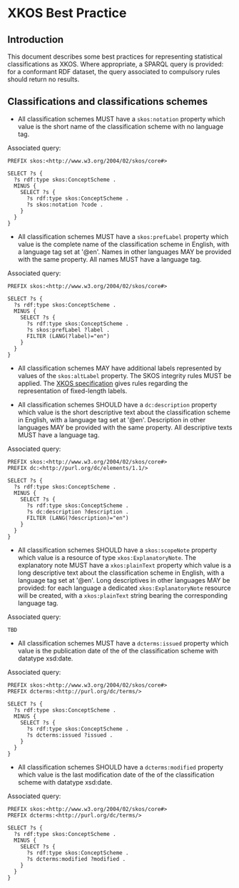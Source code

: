 # XKOS Best Practice

## Introduction

This document describes some best practices for representing statistical classifications as XKOS. Where appropriate, a SPARQL query is provided: for a conformant RDF dataset, the query associated to compulsory rules should return no results.

## Classifications and classifications schemes

* All classification schemes MUST have a `skos:notation` property which value is the short name of the classification scheme with no language tag.

Associated query:

```
PREFIX skos:<http://www.w3.org/2004/02/skos/core#>

SELECT ?s {
  ?s rdf:type skos:ConceptScheme .
  MINUS {
    SELECT ?s {
      ?s rdf:type skos:ConceptScheme .
      ?s skos:notation ?code .
    }
  }
}
```

* All classification schemes MUST have a `skos:prefLabel` property which value is the complete name of the classification scheme in English, with a language tag set at '@en'. Names in other languages MAY be provided with the same property. All names MUST have a language tag.

Associated query:

```
PREFIX skos:<http://www.w3.org/2004/02/skos/core#>

SELECT ?s {
  ?s rdf:type skos:ConceptScheme .
  MINUS {
    SELECT ?s {
      ?s rdf:type skos:ConceptScheme .
      ?s skos:prefLabel ?label .
      FILTER (LANG(?label)="en")
    }
  }
}
```
* All classification schemes MAY have additional labels represented by values of the `skos:altLabel` property. The SKOS integrity rules MUST be applied. The [XKOS specification](http://rdf-vocabulary.ddialliance.org/xkos.html#add-labels) gives rules regarding the representation of fixed-length labels.

* All classification schemes SHOULD have a `dc:description` property which value is the short descriptive text about the classification scheme in English, with a language tag set at '@en'. Description in other languages MAY be provided with the same property. All descriptive texts MUST have a language tag.

Associated query:

```
PREFIX skos:<http://www.w3.org/2004/02/skos/core#>
PREFIX dc:<http://purl.org/dc/elements/1.1/>

SELECT ?s {
  ?s rdf:type skos:ConceptScheme .
  MINUS {
    SELECT ?s {
      ?s rdf:type skos:ConceptScheme .
      ?s dc:description ?description .
      FILTER (LANG(?description)="en")
    }
  }
}
```
* All classification schemes SHOULD have a `skos:scopeNote` property which value is a resource of type `xkos:ExplanatoryNote`. The explanatory note MUST have a `xkos:plainText` property which value is a long descriptive text about the classification scheme in English, with a language tag set at '@en'. Long descriptives in other languages MAY be provided: for each language a dedicated `xkos:ExplanatoryNote` resource will be created, with a `xkos:plainText` string bearing the corresponding language tag.

Associated query:

```
TBD
```

* All classification schemes MUST have a `dcterms:issued` property which value is the publication date of the of the classification scheme with datatype xsd:date.

Associated query:

```
PREFIX skos:<http://www.w3.org/2004/02/skos/core#>
PREFIX dcterms:<http://purl.org/dc/terms/>

SELECT ?s {
  ?s rdf:type skos:ConceptScheme .
  MINUS {
    SELECT ?s {
      ?s rdf:type skos:ConceptScheme .
      ?s dcterms:issued ?issued . 
    }
  }
}
```

* All classification schemes SHOULD have a `dcterms:modified` property which value is the last modification date of the of the classification scheme with datatype xsd:date.

Associated query:

```
PREFIX skos:<http://www.w3.org/2004/02/skos/core#>
PREFIX dcterms:<http://purl.org/dc/terms/>

SELECT ?s {
  ?s rdf:type skos:ConceptScheme .
  MINUS {
    SELECT ?s {
      ?s rdf:type skos:ConceptScheme .
      ?s dcterms:modified ?modified . 
    }
  }
}
```